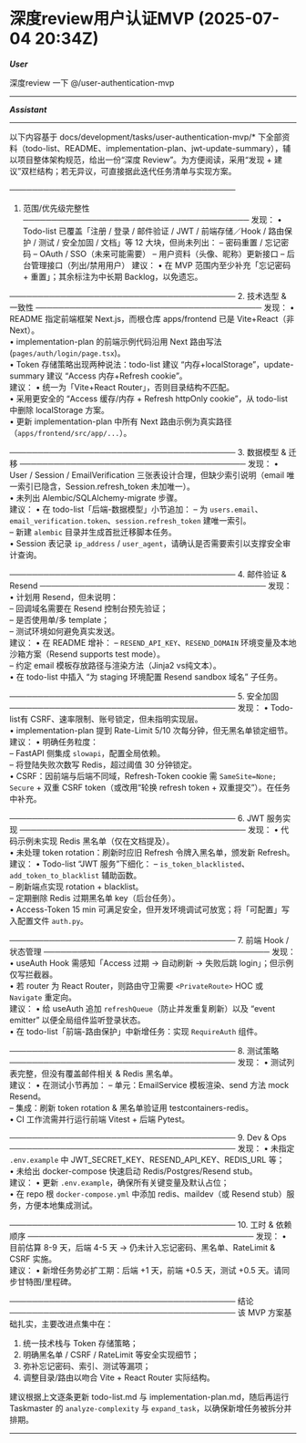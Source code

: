 <!-- Generated by SpecStory -->

# 深度review用户认证MVP (2025-07-04 20:34Z)

_**User**_

深度review 一下 @/user-authentication-mvp 

---

_**Assistant**_



---

以下内容基于 docs/development/tasks/user-authentication-mvp/* 下全部资料（todo-list、README、implementation-plan、jwt-update-summary），辅以项目整体架构规范，给出一份“深度 Review”。为方便阅读，采用“发现 + 建议”双栏结构；若无异议，可直接据此迭代任务清单与实现方案。

────────────────────────────────────────
1. 范围/优先级完整性
────────────────────────────────────────
发现：
• Todo-list 已覆盖「注册 / 登录 / 邮件验证 / JWT / 前端存储／Hook / 路由保护 / 测试 / 安全加固 / 文档」等 12 大块，但尚未列出：
  – 密码重置 / 忘记密码
  – OAuth / SSO（未来可能需要）
  – 用户资料（头像、昵称）更新接口
  – 后台管理接口（列出/禁用用户）
建议：
• 在 MVP 范围内至少补充「忘记密码 + 重置」；其余标注为中长期 Backlog，以免遗忘。

────────────────────────────────────────
2. 技术选型 & 一致性
────────────────────────────────────────
发现：
• README 指定前端框架 Next.js，而根仓库 apps/frontend 已是 Vite+React（非 Next）。  
• implementation-plan 的前端示例代码沿用 Next 路由写法 (`pages/auth/login/page.tsx`)。  
• Token 存储策略出现两种说法：todo-list 建议 “内存+localStorage”，update-summary 建议 “Access 内存+Refresh cookie”。  
建议：
• 统一为「Vite+React Router」，否则目录结构不匹配。  
• 采用更安全的 “Access 缓存/内存 + Refresh httpOnly cookie”，从 todo-list 中删除 localStorage 方案。  
• 更新 implementation-plan 中所有 Next 路由示例为真实路径（`apps/frontend/src/app/...`）。

────────────────────────────────────────
3. 数据模型 & 迁移
────────────────────────────────────────
发现：
• User / Session / EmailVerification 三张表设计合理，但缺少索引说明（email 唯一索引已隐含，Session.refresh_token 未加唯一）。  
• 未列出 Alembic/SQLAlchemy-migrate 步骤。  
建议：
• 在 todo-list「后端-数据模型」小节追加：
  – 为 `users.email`、`email_verification.token`、`session.refresh_token` 建唯一索引。  
  – 新建 `alembic` 目录并生成首批迁移脚本任务。  
• Session 表记录 `ip_address` / `user_agent`，请确认是否需要索引以支撑安全审计查询。

────────────────────────────────────────
4. 邮件验证 & Resend
────────────────────────────────────────
发现：
• 计划用 Resend，但未说明：  
  – 回调域名需要在 Resend 控制台预先验证；  
  – 是否使用单/多 template；  
  – 测试环境如何避免真实发送。  
建议：
• 在 README 增补：
  – `RESEND_API_KEY`、`RESEND_DOMAIN` 环境变量及本地沙箱方案（Resend supports test mode）。  
  – 约定 email 模板存放路径与渲染方法（Jinja2 vs纯文本）。  
• 在 todo-list 中插入 “为 staging 环境配置 Resend sandbox 域名” 子任务。

────────────────────────────────────────
5. 安全加固
────────────────────────────────────────
发现：
• Todo-list有 CSRF、速率限制、账号锁定，但未指明实现层。  
• implementation-plan 提到 Rate-Limit 5/10 次每分钟，但无黑名单锁定细节。  
建议：
• 明确任务粒度：  
  – FastAPI 侧集成 `slowapi`，配置全局依赖。  
  – 将登陆失败次数写 Redis，超过阈值 30 分钟锁定。  
• CSRF：因前端与后端不同域，Refresh-Token cookie 需 `SameSite=None; Secure` + 双重 CSRF token（或改用“轮换 refresh token + 双重提交”）。在任务中补充。

────────────────────────────────────────
6. JWT 服务实现
────────────────────────────────────────
发现：
• 代码示例未实现 Redis 黑名单（仅在文档提及）。  
• 未处理 token rotation：刷新时应旧 Refresh 令牌入黑名单，颁发新 Refresh。  
建议：
• Todo-list “JWT 服务”下细化：
  – `is_token_blacklisted`、`add_token_to_blacklist` 辅助函数。  
  – 刷新端点实现 rotation + blacklist。  
  – 定期删除 Redis 过期黑名单 key（后台任务）。  
• Access-Token 15 min 可满足安全，但开发环境调试可放宽；将「可配置」写入配置文件 `auth.py`。

────────────────────────────────────────
7. 前端 Hook / 状态管理
────────────────────────────────────────
发现：
• useAuth Hook 需感知「Access 过期 → 自动刷新 → 失败后跳 login」；但示例仅写拦截器。  
• 若 router 为 React Router，则路由守卫需要 `<PrivateRoute>` HOC 或 `Navigate` 重定向。  
建议：
• 给 useAuth 追加 `refreshQueue`（防止并发重复刷新）以及 “event emitter” 以便全局组件监听登录状态。  
• 在 todo-list「前端-路由保护」中新增任务：实现 `RequireAuth` 组件。

────────────────────────────────────────
8. 测试策略
────────────────────────────────────────
发现：
• 测试列表完整，但没有覆盖邮件相关 & Redis 黑名单。  
建议：
• 在测试小节再加：
  – 单元：EmailService 模板渲染、send 方法 mock Resend。  
  – 集成：刷新 token rotation & 黑名单验证用 testcontainers-redis。  
• CI 工作流需并行运行前端 Vitest + 后端 Pytest。

────────────────────────────────────────
9. Dev & Ops
────────────────────────────────────────
发现：
• 未指定 `.env.example` 中 JWT_SECRET_KEY、RESEND_API_KEY、REDIS_URL 等；  
• 未给出 docker-compose 快速启动 Redis/Postgres/Resend stub。  
建议：
• 更新 `.env.example`，确保所有关键变量及默认占位；  
• 在 repo 根 `docker-compose.yml` 中添加 redis、maildev（或 Resend stub）服务，方便本地集成测试。

────────────────────────────────────────
10. 工时 & 依赖顺序
────────────────────────────────────────
发现：
• 目前估算 8-9 天，后端 4-5 天 → 仍未计入忘记密码、黑名单、RateLimit & CSRF 实施。  
建议：
• 新增任务势必扩工期：后端 +1 天，前端 +0.5 天，测试 +0.5 天。请同步甘特图/里程碑。

────────────────────────────────────────
结论
────────────────────────────────────────
该 MVP 方案基础扎实，主要改进点集中在：
1. 统一技术栈与 Token 存储策略；  
2. 明确黑名单 / CSRF / RateLimit 等安全实现细节；  
3. 弥补忘记密码、索引、测试等漏项；  
4. 调整目录/路由以吻合 Vite + React Router 实际结构。

建议根据上文逐条更新 todo-list.md 与 implementation-plan.md，随后再运行 Taskmaster 的 `analyze-complexity` 与 `expand_task`，以确保新增任务被拆分并排期。

---

